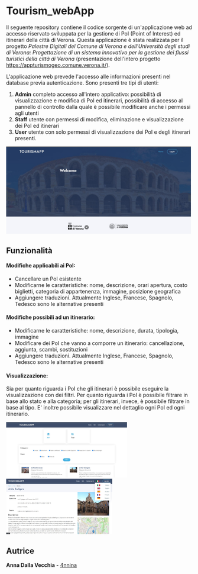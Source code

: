 # Tourism_webApp

Il seguente repository contiene il codice sorgente di un'applicazione web ad accesso riservato sviluppata per la gestione di PoI (Point of Interest) ed itinerari della città di Verona. 
Questa applicazione è stata realizzata per il progetto *Palestre Digitali del Comune di Verona e dell'Università degli studi di Verona: Progettazione di un sistema innovativo per la gestione dei flussi turistici della città di Verona* (presentazione dell'intero progetto https://appturismogeo.comune.verona.it/).

L'applicazione web prevede l'accesso alle informazioni presenti nel database previa autenticazione. Sono presenti tre tipi di utenti:

1. **Admin** completo accesso all'intero applicativo: possibilità di visualizzazione e modifica di PoI ed itinerari, possibilità di accesso al pannello di controllo dalla quale è possibile modificare anche i permessi agli utenti
2. **Staff** utente con permessi di modifica, eliminazione e visualizzazione dei PoI ed itinerari
3. **User** utente con solo permessi di visualizzazione dei PoI e degli itinerari presenti.

<img src="./img_readme/home.jpg" alt="home" width="500" />

## Funzionalità

#### Modifiche applicabili ai PoI:

- Cancellare un PoI esistente
- Modificarne le caratteristiche: nome, descrizione, orari apertura, costo biglietti, categoria di appartenenza, immagine, posizione geografica
- Aggiungere traduzioni. Attualmente Inglese, Francese, Spagnolo, Tedesco sono le alternative presenti

#### Modifiche possibili ad un itinerario:

- Modificarne le caratteristiche: nome, descrizione, durata, tipologia, immagine
- Modificare dei PoI che vanno a comporre un itinerario: cancellazione, aggiunta, scambi, sostituzioni
- Aggiungere traduzioni. Attualmente Inglese, Francese, Spagnolo, Tedesco sono le alternative presenti

#### Visualizzazione:

Sia per quanto riguarda i PoI che gli itinerari è possibile eseguire la visualizzazione con dei filtri. Per quanto riguarda i PoI è possibile filtrare in base allo stato e alla categoria; per gli itinerari, invece, è possibile filtrare in base al tipo. E\' inoltre possibile visualizzare nel dettaglio ogni PoI ed ogni itinerario.

<img src="./img_readme/filter.jpg" alt="filter" height="150" />         <img src="./img_readme/art.jpg" alt="art" height="150" />



## Autrice

**Anna Dalla Vecchia** - [4nnina](https://github.com/4nnina)
